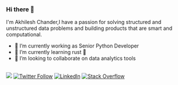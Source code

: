 ### Hi there 👋

I'm Akhilesh Chander,I have a passion for solving structured and unstructured data problems and building products that are smart and computational.

- 🔭 I’m currently working as Senior Python Developer
- 🌱 I’m currently learning rust 🦀
- 👯 I’m looking to collaborate on data analytics tools


## 
![](https://komarev.com/ghpvc/?username=akhilesh-chander)
[![Twitter Follow](https://img.shields.io/twitter/follow/akhilesh__in?style=social)](https://twitter.com/akhilesh__in)
[![LinkedIn](https://img.shields.io/badge/-LinkedIn-blue?style=flat-square&logo=Linkedin&logoColor=white&link=https://www.linkedin.com/in/akhilesh-chander/)](https://www.linkedin.com/in/akhilesh-chander/)
[![Stack Overflow](https://img.shields.io/badge/-Stack%20Overflow-FE7A16?style=flat-square&logo=Stack%20Overflow&logoColor=white&link=https://stackoverflow.com/users/6652751/akhilesh-in)](https://stackoverflow.com/users/6652751/akhilesh-in)

<!--
**akhilesh-chander/akhilesh-chander** is a ✨ _special_ ✨ repository because its `README.md` (this file) appears on your GitHub profile.

Here are some ideas to get you started:


- 🤔 I’m looking for help with ...
- 💬 Ask me about ...
- 📫 How to reach me:  
- 😄 Pronouns: ...
- ⚡ Fun fact: ...
-->

